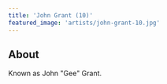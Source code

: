 ```yaml
---
title: 'John Grant (10)'
featured_image: 'artists/john-grant-10.jpg'
---
```


## About

Known as John "Gee" Grant.
